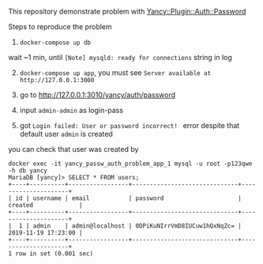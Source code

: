 This repository demonstrate problem with [Yancy::Plugin::Auth::Password](https://metacpan.org/pod/Yancy::Plugin::Auth::Password)

Steps to reproduce the problem

1. `docker-compose up db`

wait ~1 min, until `[Note] mysqld: ready for connections` string in log

2. `docker-compose up app`, you must see `Server available at http://127.0.0.1:3000`

3. go to http://127.0.0.1:3010/yancy/auth/password

4. input `admin-admin` as login-pass

5. got `Login failed: User or password incorrect! ` error despite that default user `admin` is created

you can check that user was created by 

```
docker exec -it yancy_passw_auth_problem_app_1 mysql -u root -p123qwe -h db yancy
MariaDB [yancy]> SELECT * FROM users;
+----+----------+-----------------+------------------------------+---------------------+
| id | username | email           | password                     | created             |
+----+----------+-----------------+------------------------------+---------------------+
|  1 | admin    | admin@localhost | 0DPiKuNIrrVmD8IUCuw1hQxNqZc= | 2019-11-19 17:23:00 |
+----+----------+-----------------+------------------------------+---------------------+
1 row in set (0.001 sec)
```


